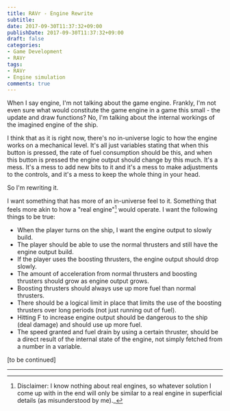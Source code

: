 ```yaml
---
title: RAVr - Engine Rewrite
subtitle:
date: 2017-09-30T11:37:32+09:00
publishDate: 2017-09-30T11:37:32+09:00
draft: false
categories:
- Game Development
- RAVr
tags:
- RAVr
- Engine simulation
comments: true
---
```


When I say engine, I'm not talking about the game engine. Frankly, I'm not even sure what would constitute the game engine in a game this small - the update and draw functions? No, I'm talking about the internal workings of the imagined engine of the ship.

<!--more-->I think that as it is right now, there's no in-universe logic to how the engine works on a mechanical level. It's all just variables stating that when this button is pressed, the rate of fuel consumption should be this, and when this button is pressed the engine output should change by this much. It's a mess. It's a mess to add new bits to it and it's a mess to make adjustments to the controls, and it's a mess to keep the whole thing in your head.

So I'm rewriting it.

I want something that has more of an in-universe feel to it. Something that feels more akin to how a "real engine"[^1] would operate. I want the following things to be true:

- When the player turns on the ship, I want the engine output to slowly build.
- The player should be able to use the normal thrusters and still have the engine output build.
- If the player uses the boosting thrusters, the engine output should drop slowly.
- The amount of acceleration from normal thrusters and boosting thrusters should grow as engine output grows.
- Boosting thrusters should always use up more fuel than normal thrusters.
- There should be a logical limit in place that limits the use of the boosting thrusters over long periods (not just running out of fuel).
- Hitting F to increase engine output should be dangerous to the ship (deal damage) and should use up more fuel.
- The speed granted and fuel drain by using a certain thruster, should be a direct result of the internal state of the engine, not simply fetched from a number in a variable.

[to be continued]

---

[^1]: Disclaimer: I know nothing about real engines, so whatever solution I come up with in the end will only be similar to a real engine in superficial details (as misunderstood by me)._
